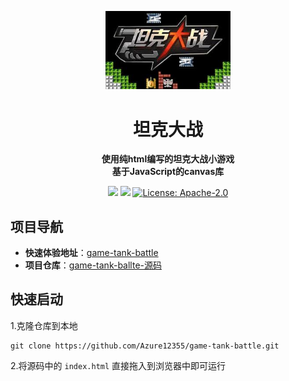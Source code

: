 <p align="center">
    <a href="" target="_blank">
      <img src="./assets/images.jpg" width="200" />
    </a>
</p>

<h1 align="center">坦克大战</h1>
<p align="center"><strong>使用纯html编写的坦克大战小游戏<br>基于JavaScript的canvas库<em></em></strong></p>

<div align="center">
    <a href="https://github.com/Azure12355/game-tank-battle"><img src="https://img.shields.io/badge/github-项目地址-yellow.svg?style=plasticr"></a>
    <a href="https://github.com/Azure12355/game-tank-battle"><img src="https://img.shields.io/badge/码云-项目地址-orange.svg?style=plasticr"></a>
    <a href="https://github.com/Azure12355/game-2048/blob/main/LICENSE" target="_blank">
        <img alt="License: Apache-2.0" src="https://img.shields.io/badge/License-MIT--3.0-blue.svg">
    </a> 
    
</div>

## 项目导航

- **快速体验地址**：[game-tank-battle](https://azure12355.github.io/game-tank-battle/)
- **项目仓库**：[game-tank-ballte-源码](https://github.com/Azure12355/game-tank-battle)

## 快速启动
1.克隆仓库到本地
```shell
git clone https://github.com/Azure12355/game-tank-battle.git
```

2.将源码中的 `index.html` 直接拖入到浏览器中即可运行